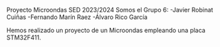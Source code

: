 Proyecto Microondas SED 2023/2024
Somos el Grupo 6: -Javier Robinat Cuiñas -Fernando Marín Raez -Álvaro Rico García

Hemos realizado un proyecto de un Microondas empleando una placa STM32F411.

